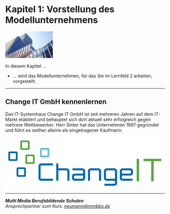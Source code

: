 # Kapitel 1: Vorstellung des Modellunternehmens

![Kapitelbild](bilder/kap_01_kapitelbild.jpg)

In diesem Kapitel ...

- ... wird das Modellunternehmen, für das Sie im Lernfeld 2 arbeiten, vorgestellt.

---

## Change IT GmbH kennenlernen

Das IT-Systemhaus Change IT GmbH ist seit mehreren Jahren auf dem IT-Markt etabliert und behauptet sich dort aktuell sehr erfolgreich gegen mehrere Wettbewerber. Herr Sinter hat das Unternehmen 1997 gegründet und führt es seither alleine als eingetragener Kaufmann.

![Logo Change IT](bilder/kap_01_changeITLogo.jpg)

---

***Multi Media Berufsbildende Schulen***  
*Ansprechpartner zum Kurs: neumann@mmbbs.de*
